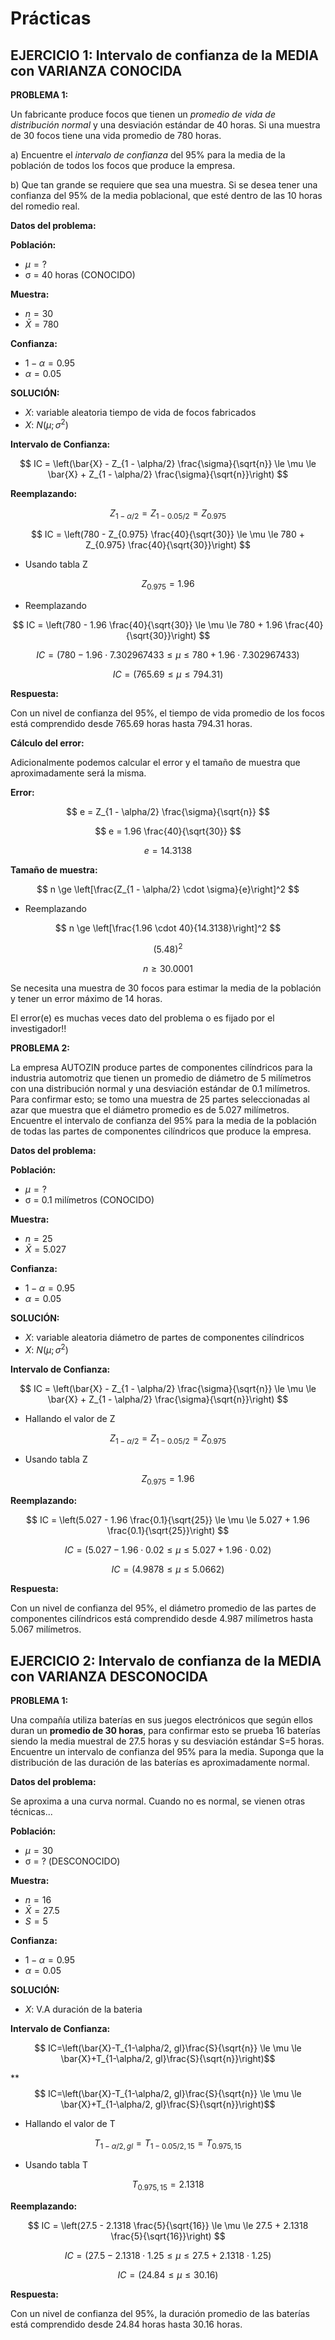 # Prácticas

## EJERCICIO 1: Intervalo de confianza de la MEDIA con VARIANZA CONOCIDA

**PROBLEMA 1:**

Un fabricante produce focos que tienen un *promedio de vida de distribución normal* y una desviación estándar de 40 horas. Si una muestra de 30 focos tiene una vida promedio de 780 horas.

a) Encuentre el *intervalo de confianza* del 95% para la media de la población de todos los focos que produce la empresa.

b) Que tan grande se requiere que sea una muestra. Si se desea tener una confianza del 95% de la media poblacional, que esté dentro de las 10 horas del romedio real.

**Datos del problema:**

**Población:**

- $\mu = ?$
- &sigma; = 40 horas (CONOCIDO)

**Muestra:**

- $n = 30$
- $\bar{X} = 780$

**Confianza:**

- $1 - \alpha = 0.95$
- $\alpha = 0.05$

**SOLUCIÓN:**

- $X$: variable aleatoria tiempo de vida de focos fabricados
- $X$: $N(\mu; \sigma^2)$

**Intervalo de Confianza:**

$$ IC = \left(\bar{X} - Z_{1 - \alpha/2} \frac{\sigma}{\sqrt{n}} \le \mu \le \bar{X} + Z_{1 - \alpha/2} \frac{\sigma}{\sqrt{n}}\right) $$

**Reemplazando:**

$$ Z_{1 - \alpha/2} = Z_{1 - 0.05/2} = Z_{0.975}$$

$$ IC = \left(780 - Z_{0.975} \frac{40}{\sqrt{30}} \le \mu \le 780 + Z_{0.975} \frac{40}{\sqrt{30}}\right) $$

- Usando tabla Z

$$ Z_{0.975} = 1.96 $$

- Reemplazando

$$ IC = \left(780 - 1.96 \frac{40}{\sqrt{30}} \le \mu \le 780 + 1.96 \frac{40}{\sqrt{30}}\right) $$

$$ IC = (780 - 1.96 \cdot 7.302967433 \le \mu \le 780 + 1.96 \cdot 7.302967433) $$

$$ IC = \left(765.69 \le \mu \le 794.31\right) $$

**Respuesta:**

Con un nivel de confianza del 95%, el tiempo de vida promedio de los focos está comprendido desde 765.69 horas hasta 794.31 horas.

**Cálculo del error:**

Adicionalmente podemos calcular el error y el tamaño de muestra que aproximadamente será la misma.

**Error:**

$$ e = Z_{1 - \alpha/2} \frac{\sigma}{\sqrt{n}} $$

$$ e = 1.96 \frac{40}{\sqrt{30}} $$

$$ e = 14.3138 $$

**Tamaño de muestra:**

$$ n \ge \left[\frac{Z_{1 - \alpha/2} \cdot \sigma}{e}\right]^2 $$

- Reemplazando

$$ n \ge \left[\frac{1.96 \cdot 40}{14.3138}\right]^2 $$

$$ (5.48)^2 $$

$$ n \ge 30.0001 $$

Se necesita una muestra de 30 focos para estimar la media de la población y tener un error máximo de 14 horas.

El error(e) es muchas veces dato del problema o es fijado por el investigador!!

**PROBLEMA 2:**

La empresa AUTOZIN produce partes de componentes cilíndricos para la industria automotriz que tienen un promedio de diámetro de 5 milímetros con una distribución normal y una desviación estándar de 0.1 milímetros. Para confirmar esto; se tomo una muestra de 25 partes seleccionadas al azar que muestra que el diámetro promedio es de 5.027 milímetros. Encuentre el intervalo de confianza del 95% para la media de la población de todas las partes de componentes cilíndricos que produce la empresa.

**Datos del problema:**

**Población:**

- $\mu = ?$
- &sigma; = 0.1 milímetros (CONOCIDO)

**Muestra:**

- $n = 25$
- $\bar{X} = 5.027$

**Confianza:**

- $1 - \alpha = 0.95$
- $\alpha = 0.05$

**SOLUCIÓN:**

- $X$: variable aleatoria diámetro de partes de componentes cilíndricos
- $X$: $N(\mu; \sigma^2)$

**Intervalo de Confianza:**

$$ IC = \left(\bar{X} - Z_{1 - \alpha/2} \frac{\sigma}{\sqrt{n}} \le \mu \le \bar{X} + Z_{1 - \alpha/2} \frac{\sigma}{\sqrt{n}}\right) $$

- Hallando el valor de Z

$$ Z_{1 - \alpha/2} = Z_{1 - 0.05/2} = Z_{0.975}$$

- Usando tabla Z

$$ Z_{0.975} = 1.96 $$

**Reemplazando:**

$$ IC = \left(5.027 - 1.96 \frac{0.1}{\sqrt{25}} \le \mu \le 5.027 + 1.96 \frac{0.1}{\sqrt{25}}\right) $$

$$ IC = (5.027 - 1.96 \cdot 0.02 \le \mu \le 5.027 + 1.96 \cdot 0.02) $$

$$ IC = \left(4.9878 \le \mu \le 5.0662\right) $$

**Respuesta:**

Con un nivel de confianza del 95%, el diámetro promedio de las partes de componentes cilíndricos está comprendido desde 4.987 milímetros hasta 5.067 milímetros.

## EJERCICIO 2: Intervalo de confianza de la MEDIA con VARIANZA DESCONOCIDA

**PROBLEMA 1:**

Una compañía utiliza baterías en sus juegos electrónicos que según ellos duran un **promedio de 30 horas**, para confirmar esto se prueba 16 baterías siendo la media muestral de 27.5 horas y su desviación estándar S=5 horas. Encuentre un intervalo de confianza del 95% para la media. Suponga que la distribución de las duración de las baterías es aproximadamente normal.

**Datos del problema:**

Se aproxima a una curva normal. Cuando no es normal, se vienen otras técnicas...

**Población:**

- $\mu = 30$
- &sigma; = ? (DESCONOCIDO)
  
**Muestra:**

- $n = 16$
- $\bar{X} = 27.5$
- $S = 5$

**Confianza:**

- $1 - \alpha = 0.95$
- $\alpha = 0.05$

**SOLUCIÓN:**

- $X$: V.A duración de la bateria

**Intervalo de Confianza:**

$$ IC=\left(\bar{X}-T_{1-\alpha/2, gl}\frac{S}{\sqrt{n}} \le \mu \le \bar{X}+T_{1-\alpha/2, gl}\frac{S}{\sqrt{n}}\right)$$

**$$ IC=\left(\bar{X}-T_{1-\alpha/2, gl}\frac{S}{\sqrt{n}} \le \mu \le \bar{X}+T_{1-\alpha/2, gl}\frac{S}{\sqrt{n}}\right)$$

- Hallando el valor de T

$$ T_{1 - \alpha/2, gl} = T_{1 - 0.05/2, 15} = T_{0.975, 15}$$

- Usando tabla T

$$ T_{0.975, 15} = 2.1318 $$

**Reemplazando:**

$$ IC = \left(27.5 - 2.1318 \frac{5}{\sqrt{16}} \le \mu \le 27.5 + 2.1318 \frac{5}{\sqrt{16}}\right) $$

$$ IC = (27.5 - 2.1318 \cdot 1.25 \le \mu \le 27.5 + 2.1318 \cdot 1.25) $$

$$ IC = \left(24.84 \le \mu \le 30.16\right) $$

**Respuesta:**

Con un nivel de confianza del 95%, la duración promedio de las baterías está comprendido desde 24.84 horas hasta 30.16 horas.
